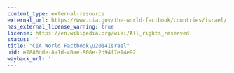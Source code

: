 ```yaml
---
content_type: external-resource
external_url: https://www.cia.gov/the-world-factbook/countries/israel/
has_external_license_warning: true
license: https://en.wikipedia.org/wiki/All_rights_reserved
status: ''
title: "CIA World Factbook\u2014Israel"
uid: e7886dde-8a1d-40ae-808e-2d94f7e14e92
wayback_url: ''
---
```


